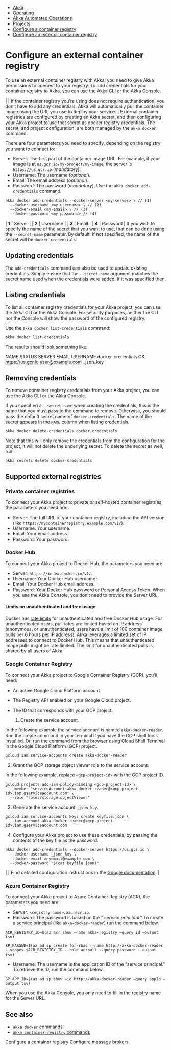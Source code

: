 <!-- <nav> -->
- [Akka](../../index.html)
- [Operating](../index.html)
- [Akka Automated Operations](../akka-platform.html)
- [Projects](index.html)
- [Configure a container registry](container-registries.html)
- [Configure an external container registry](external-container-registries.html)

<!-- </nav> -->

# Configure an external container registry

To use an external container registry with Akka, you need to give Akka permissions to connect to your registry. To add credentials for your container registry to Akka, you can use the Akka CLI or the Akka Console.

|  | If the container registry you’re using does not require authentication, you don’t have to add any credentials. Akka will automatically pull the container image using the URL you use to deploy your service. |
External container registries are configured by creating an Akka secret, and then configuring your Akka project to use that secret as docker registry credentials. The secret, and project configuration, are both managed by the `akka docker` command.

There are four parameters you need to specify, depending on the registry you want to connect to:

- Server: The first part of the container image URL. For example, if your image is at `us.gcr.io/my-project/my-image`, the server is `https://us.gcr.io` (*mandatory*).
- Username: The username (*optional*).
- Email: The email address (*optional*).
- Password: The password (*mandatory*).
Use the `akka docker add-credentials` command.

```command
akka docker add-credentials --docker-server <my-server> \ // (1)
  --docker-username <my-username> \ // (2)
  --docker-email <my-email> \ // (3)
  --docker-password <my-password> // (4)
```

| **1** | Server |
| **2** | Username |
| **3** | Email |
| **4** | Password |
If you wish to specify the name of the secret that you want to use, that can be done using the `--secret-name` parameter. By default, if not specified, the name of the secret will be `docker-credentials`.

## <a href="about:blank#_updating_credentials"></a> Updating credentials

The `add-credentials` command can also be used to update existing credentials. Simply ensure that the `--secret-name` argument matches the secret name used when the credentials were added, if it was specified then.

## <a href="about:blank#_listing_credentials"></a> Listing credentials

To list all container registry credentials for your Akka project, you can use the Akka CLI or the Akka Console. For security purposes, neither the CLI nor the Console will show the password of the configured registry.

Use the `akka docker list-credentials` command:

```command
akka docker list-credentials
```
The results should look something like:

NAME                STATUS  SERVER             EMAIL             USERNAME
docker-credentials  OK      https://us.gcr.io  user@example.com  _json_key
## <a href="about:blank#_removing_credentials"></a> Removing credentials

To remove container registry credentials from your Akka project, you can use the Akka CLI or the Akka Console.

If you specified a `--secret-name` when creating the credentials, this is the name that you must pass to the command to remove. Otherwise, you should pass the default secret name of `docker-credentials`. The name of the secret appears in the `NAME` column when listing credentials.

```command
akka docker delete-credentials docker-credentials
```
Note that this will only remove the credentials from the configuration for the project, it will not delete the underlying secret. To delete the secret as well, run:

```command
akka secrets delete docker-credentials
```

## <a href="about:blank#_supported_external_registries"></a> Supported external registries

### <a href="about:blank#_private_container_registries"></a> Private container registries

To connect your Akka project to private or self-hosted container registries, the parameters you need are:

- Server: The full URL of your container registry, including the API version (like `https://mycontainerregistry.example.com/v1/`).
- Username: Your username.
- Email: Your email address.
- Password: Your password.

### <a href="about:blank#_docker_hub"></a> Docker Hub

To connect your Akka project to Docker Hub, the parameters you need are:

- Server: `https://index.docker.io/v1/`.
- Username: Your Docker Hub username.
- Email: Your Docker Hub email address.
- Password: Your Docker Hub password or Personal Access Token.
When you use the Akka Console, you don’t need to provide the Server URL.

#### <a href="about:blank#_limits_on_unauthenticated_and_free_usage"></a> Limits on unauthenticated and free usage

Docker has [rate limits](https://docs.docker.com/docker-hub/download-rate-limit/) for unauthenticated and free Docker Hub usage. For unauthenticated users, pull rates are limited based on IP address (anonymous, or unauthenticated, users have a limit of 100 container image pulls per 6 hours per IP address). Akka leverages a limited set of IP addresses to connect to Docker Hub. This means that unauthenticated image pulls might be rate limited. The limit for unauthenticated pulls is shared by all users of Akka.

### <a href="about:blank#_google_container_registry"></a> Google Container Registry

To connect your Akka project to Google Container Registry (GCR), you’ll need:

- An active Google Cloud Platform account.
- The Registry API enabled on your Google Cloud project.
- The ID that corresponds with your GCP project.

  1. Create the service account.

In the following example the service account is named `akka-docker-reader`. Run the create command in your terminal if you have the GCP shell tools installed. Or, run the command from the browser using Cloud Shell Terminal in the Google Cloud Platform (GCP) project.

```command
gcloud iam service-accounts create akka-docker-reader
```
  2. Grant the GCP storage object viewer role to the service account.

In the following example, replace `<gcp-project-id>` with the GCP project ID.

```command
gcloud projects add-iam-policy-binding <gcp-project-id> \
  --member "serviceAccount:akka-docker-reader@<gcp-project-id>.iam.gserviceaccount.com" \
  --role "roles/storage.objectViewer"
```
  3. Generate the service account `_json_key`.

```command
gcloud iam service-accounts keys create keyfile.json \
  --iam-account akka-docker-reader@<gcp-project-id>.iam.gserviceaccount.com
```
  4. Configure your Akka project to use these credentials, by passing the contents of the key file as the password.

```command
akka docker add-credentials --docker-server https://us.gcr.io \
  --docker-username _json_key \
  --docker-email anyemail@example.com \
  --docker-password "$(cat keyfile.json)"
```

|  | Find detailed configuration instructions in the [Google documentation](https://cloud.google.com/container-registry/docs/advanced-authentication#json-key). |

### <a href="about:blank#_azure_container_registry"></a> Azure Container Registry

To connect your Akka project to Azure Container Registry (ACR), the parameters you need are:

- Server: `<registry name>.azurecr.io`.
- Password: The password is based on the " *service principal*." To create a service principal (like `akka-docker-reader`) run the command below.

```command
ACR_REGISTRY_ID=$(az acr show —name akka-registry —query id —output tsv)
```

```command
SP_PASSWD=$(az ad sp create-for-rbac --name http://akka-docker-reader --scopes $ACR_REGISTRY_ID --role acrpull --query password --output tsv)
```
- Username: The username is the application ID of the "service principal." To retrieve the ID, run the command below.

```command
SP_APP_ID=$(az ad sp show —id http://akka-docker-reader —query appId —output tsv)
```
When you use the Akka Console, you only need to fill in the registry name for the Server URL.

## <a href="about:blank#_see_also"></a> See also

- <a href="../../reference/cli/akka-cli/akka_docker.html#_see_also">`akka docker` commands</a>
- <a href="../../reference/cli/akka-cli/akka_container-registry.html#_see_also">`akka container-registry` commands</a>

<!-- <footer> -->
<!-- <nav> -->
[Configure a container registry](container-registries.html) [Configure message brokers](message-brokers.html)
<!-- </nav> -->

<!-- </footer> -->

<!-- <aside> -->

<!-- </aside> -->